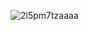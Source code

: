 ![2l5pm7tzaaaa](https://github.com/mizu9877/mizu9877/assets/124166479/7136faef-9937-45dc-98c4-137e9fea093a)
